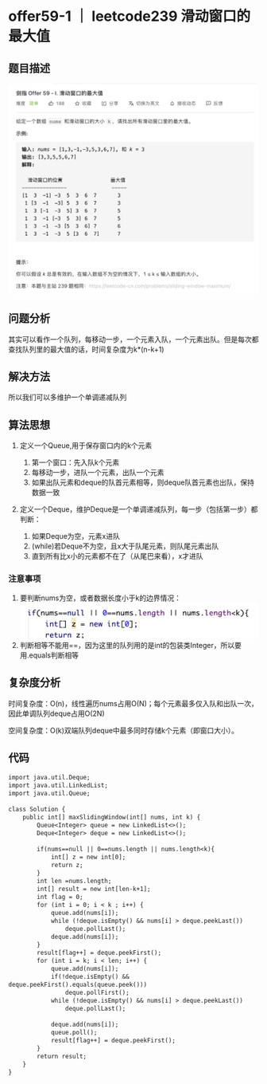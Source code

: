 # offer59-1 ｜ leetcode239 滑动窗口的最大值
## 题目描述
![](offer59-1%20%EF%BD%9C%20leetcode239%20%E6%BB%91%E5%8A%A8%E7%AA%97%E5%8F%A3%E7%9A%84%E6%9C%80%E5%A4%A7%E5%80%BC/%E6%88%AA%E5%B1%8F2021-02-20%2022.10.40.png)
## 问题分析
其实可以看作一个队列，每移动一步，一个元素入队，一个元素出队。但是每次都查找队列里的最大值的话，时间复杂度为k*(n-k+1)
## 解决方法
所以我们可以多维护一个单调递减队列

## 算法思想
1. 定义一个Queue,用于保存窗口内的k个元素
	1. 第一个窗口：先入队k个元素
	2. 每移动一步，进队一个元素，出队一个元素
	3. 如果出队元素和deque的队首元素相等，则deque队首元素也出队，保持数据一致

2. 定义一个Deque，维护Deque是一个单调递减队列，每一步（包括第一步）都判断：
	1. 如果Deque为空，元素x进队
	2. (while)若Deque不为空，且x大于队尾元素，则队尾元素出队
	3. 直到所有比x小的元素都不在了（从尾巴来看），x才进队

### 注意事项
1. 要判断nums为空，或者数据长度小于k的边界情况：
![](offer59-1%20%EF%BD%9C%20leetcode239%20%E6%BB%91%E5%8A%A8%E7%AA%97%E5%8F%A3%E7%9A%84%E6%9C%80%E5%A4%A7%E5%80%BC/%E6%88%AA%E5%B1%8F2021-02-22%2013.11.03.png)
2. 判断相等不能用==，因为这里的队列用的是int的包装类Integer，所以要用.equals判断相等

## 复杂度分析
时间复杂度：O(n)，线性遍历nums占用O(N)；每个元素最多仅入队和出队一次，因此单调队列deque占用O(2N)

空间复杂度：O(k)双端队列deque中最多同时存储k个元素（即窗口大小）。

## 代码
```
import java.util.Deque;
import java.util.LinkedList;
import java.util.Queue;

class Solution {
    public int[] maxSlidingWindow(int[] nums, int k) {
        Queue<Integer> queue = new LinkedList<>();
        Deque<Integer> deque = new LinkedList<>();

        if(nums==null || 0==nums.length || nums.length<k){
            int[] z = new int[0];
            return z;
        }
        int len =nums.length;
        int[] result = new int[len-k+1];
        int flag = 0;
        for (int i = 0; i < k ; i++) {
            queue.add(nums[i]);
            while (!deque.isEmpty() && nums[i] > deque.peekLast())
                deque.pollLast();
            deque.add(nums[i]);
        }
        result[flag++] = deque.peekFirst();
        for (int i = k; i < len; i++) {
            queue.add(nums[i]);
            if(!deque.isEmpty() && deque.peekFirst().equals(queue.peek()))
                deque.pollFirst();
            while (!deque.isEmpty() && nums[i] > deque.peekLast())
                deque.pollLast();

            deque.add(nums[i]);
            queue.poll();
            result[flag++] = deque.peekFirst();
        }
        return result;
    }
}
```
